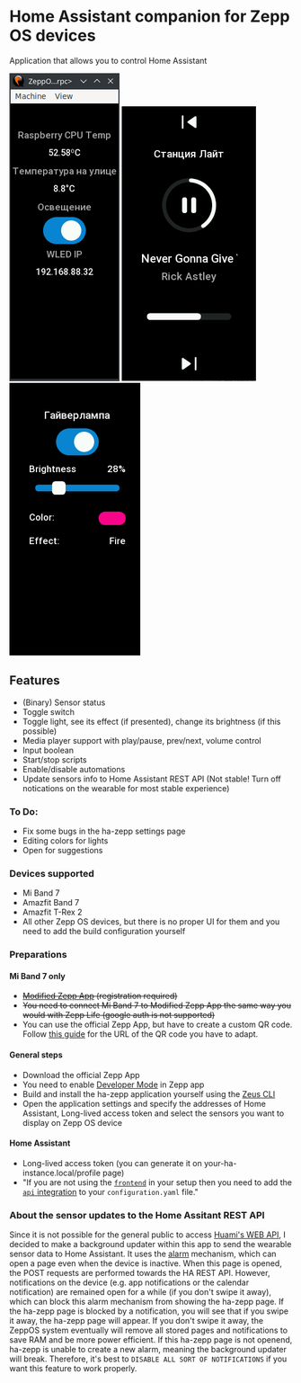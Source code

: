 # Home Assistant companion for Zepp OS devices
Application that allows you to control Home Assistant

![image](images/1.png)  ![image](images/2.png) ![image](images/3.png)

## Features
- (Binary) Sensor status
- Toggle switch
- Toggle light, see its effect (if presented), change its brightness (if this possible)
- Media player support with play/pause, prev/next, volume control
- Input boolean
- Start/stop scripts
- Enable/disable automations
- Update sensors info to Home Assistant REST API (Not stable! Turn off notications on the wearable for most stable experience)

### To Do:
- Fix some bugs in the ha-zepp settings page
- Editing colors for lights
- Open for suggestions

### Devices supported
- Mi Band 7
- Amazfit Band 7
- Amazfit T-Rex 2
- All other Zepp OS devices, but there is no proper UI for them and you need to add the build configuration yourself

### Preparations
#### Mi Band 7 only
- ~~[Modified Zepp App](https://4pda.to/forum/index.php?showtopic=797981&st=15700#entry122653549) (registration required)~~
- ~~You need to connect Mi Band 7 to Modified Zepp App the same way you would with Zepp Life (google auth is not  supported)~~
- You can use the official Zepp App, but have to create a custom QR code. Follow [this guide](https://habr.com/en/articles/699368/) for the URL of the QR code you have to adapt.
#### General steps
- Download the official Zepp App
- You need to enable [Developer Mode](https://docs.zepp.com/docs/1.0/guides/tools/zepp-app/) in Zepp app
- Build and install the ha-zepp application yourself using the [Zeus CLI](https://docs.zepp.com/docs/1.0/guides/tools/cli/)
- Open the application settings and specify the addresses of Home Assistant, Long-lived access token and select the sensors you want to display on Zepp OS device
#### Home Assistant
- Long-lived access token (you can generate it on your-ha-instance.local/profile page)
- "If you are not using the [`frontend`](https://www.home-assistant.io/integrations/frontend/) in your setup then you need to add the [`api` integration](https://www.home-assistant.io/integrations/api/) to your `configuration.yaml` file."

### About the sensor updates to the Home Assitant REST API
Since it is not possible for the general public to access [Huami's WEB API](https://github.com/zepp-health/rest-api/wiki), I decided to make a background updater within this app to send the wearable sensor data to Home Assistant.
It uses the [alarm](https://docs.zepp.com/docs/1.0/reference/device-app-api/hmApp/alarm/alarmNew/) mechanism, which can open a page even when the device is inactive. When this page is opened, the POST requests are performed towards the HA REST API. However, notifications on the device (e.g. app notifications or the calendar notification) are remained open for a while (if you don't swipe it away), which can block this alarm mechanism from showing the ha-zepp page. If the ha-zepp page is blocked by a notification, you will see that if you swipe it away, the ha-zepp page will appear. If you don't swipe it away, the ZeppOS system eventually will remove all stored pages and notifications to save RAM and be more power efficient. If this ha-zepp page is not openend, ha-zepp is unable to create a new alarm, meaning the background updater will break. Therefore, it's best to `DISABLE ALL SORT OF NOTIFICATIONS` if you want this feature to work properly.
